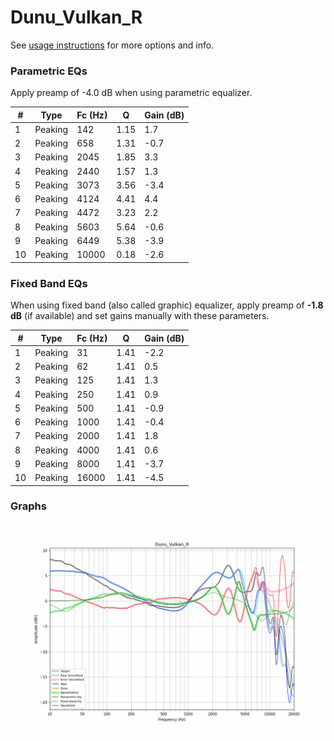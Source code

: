 # Dunu_Vulkan_R
See [usage instructions](https://github.com/jaakkopasanen/AutoEq#usage) for more options and info.

### Parametric EQs
Apply preamp of -4.0 dB when using parametric equalizer.

|   # | Type    |   Fc (Hz) |    Q |   Gain (dB) |
|-----|---------|-----------|------|-------------|
|   1 | Peaking |       142 | 1.15 |         1.7 |
|   2 | Peaking |       658 | 1.31 |        -0.7 |
|   3 | Peaking |      2045 | 1.85 |         3.3 |
|   4 | Peaking |      2440 | 1.57 |         1.3 |
|   5 | Peaking |      3073 | 3.56 |        -3.4 |
|   6 | Peaking |      4124 | 4.41 |         4.4 |
|   7 | Peaking |      4472 | 3.23 |         2.2 |
|   8 | Peaking |      5603 | 5.64 |        -0.6 |
|   9 | Peaking |      6449 | 5.38 |        -3.9 |
|  10 | Peaking |     10000 | 0.18 |        -2.6 |

### Fixed Band EQs
When using fixed band (also called graphic) equalizer, apply preamp of **-1.8 dB** (if available) and set gains manually with these parameters.

|   # | Type    |   Fc (Hz) |    Q |   Gain (dB) |
|-----|---------|-----------|------|-------------|
|   1 | Peaking |        31 | 1.41 |        -2.2 |
|   2 | Peaking |        62 | 1.41 |         0.5 |
|   3 | Peaking |       125 | 1.41 |         1.3 |
|   4 | Peaking |       250 | 1.41 |         0.9 |
|   5 | Peaking |       500 | 1.41 |        -0.9 |
|   6 | Peaking |      1000 | 1.41 |        -0.4 |
|   7 | Peaking |      2000 | 1.41 |         1.8 |
|   8 | Peaking |      4000 | 1.41 |         0.6 |
|   9 | Peaking |      8000 | 1.41 |        -3.7 |
|  10 | Peaking |     16000 | 1.41 |        -4.5 |

### Graphs
![](./Dunu_Vulkan_R.png)
